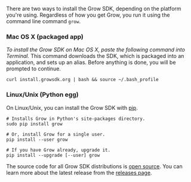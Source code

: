 There are two ways to install the Grow SDK, depending on the platform you're using. Regardless of how you get Grow, you run it using the command line command `grow`.

### Mac OS X (packaged app)

*To install the Grow SDK on Mac OS X, paste the following command into Terminal.* This command downloads the SDK, which is packaged into an application, and sets up an alias. Before anything is done, you will be prompted to continue.

    curl install.growsdk.org | bash && source ~/.bash_profile

### Linux/Unix (Python egg)

On Linux/Unix, you can install the Grow SDK with [pip](http://pypi.python.org/pypi/pip).

    # Installs Grow in Python's site-packages directory.
    sudo pip install grow

    # Or, install Grow for a single user.
    pip install --user grow

    # If you have Grow already, upgrade it.
    pip install --upgrade [--user] grow

The source code for all Grow SDK distributions is [open source](https://github.com/grow). You can learn more about the latest release from the [releases page](https://github.com/grow/pygrow/releases).
